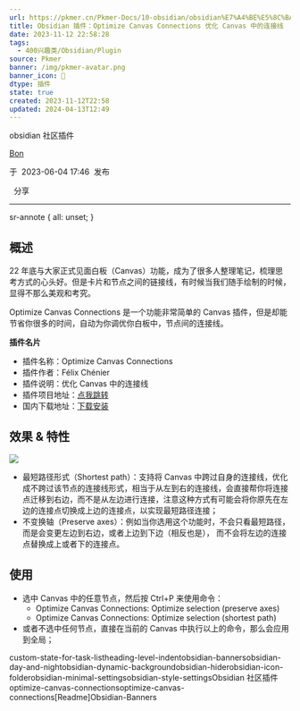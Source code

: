 ```yaml
---
url: https://pkmer.cn/Pkmer-Docs/10-obsidian/obsidian%E7%A4%BE%E5%8C%BA%E6%8F%92%E4%BB%B6/optimize-canvas-connections/
title: Obsidian 插件：Optimize Canvas Connections 优化 Canvas 中的连接线
date: 2023-11-12 22:58:28
tags:
  - 400兴趣类/Obsidian/Plugin
source: Pkmer
banner: /img/pkmer-avatar.png
banner_icon: 🔖
dtype: 插件
state: true
created: 2023-11-12T22:58
updated: 2024-04-13T12:49
---
```

<div class="menu-toggle"> <SidebarToggle client:idle ></SidebarToggle> </div>

obsidian 社区插件

[Bon](https://pkmer.cn/authors/bon)

于  2023-06-04 17:46  发布

  分享

* * *

sr-annote { all: unset; }

## 概述

22 年底与大家正式见面白板（Canvas）功能，成为了很多人整理笔记，梳理思考方式的心头好。但是卡片和节点之间的链接线，有时候当我们随手绘制的时候，显得不那么美观和考究。

Optimize Canvas Connections 是一个功能非常简单的 Canvas 插件，但是却能节省你很多的时间，自动为你调优你白板中，节点间的连接线。

**插件名片**

*   插件名称：Optimize Canvas Connections
*   插件作者：Félix Chénier
*   插件说明：优化 Canvas 中的连接线
*   插件项目地址：[点我跳转](https://github.com/felixchenier/obsidian-optimize-canvas-connections)
*   国内下载地址：[下载安装](https://pkmer.cn/products/plugin/pluginMarket/?optimize-canvas-connections)

## 效果 & 特性

![](https://cdn.pkmer.cn/images/20230514141810.png!pkmer)

*   最短路径形式（Shortest path）：支持将 Canvas 中跨过自身的连接线，优化成不跨过该节点的连接线形式，相当于从左到右的连接线，会直接帮你将连接点迁移到右边，而不是从左边进行连接，注意这种方式有可能会将你原先在左边的连接点切换成上边的连接点，以实现最短路径连接；
*   不变换轴（Preserve axes）：例如当你选用这个功能时，不会只看最短路径，而是会变更左边到右边，或者上边到下边（相反也是）， 而不会将左边的连接点替换成上或者下的连接点。

## 使用

*   选中 Canvas 中的任意节点，然后按 Ctrl+P 来使用命令：
    *   Optimize Canvas Connections: Optimize selection (preserve axes)
    *   Optimize Canvas Connections: Optimize selection (shortest path)
*   或者不选中任何节点，直接在当前的 Canvas 中执行以上的命令，那么会应用到全局；

custom-state-for-task-listheading-level-indentobsidian-bannersobsidian-day-and-nightobsidian-dynamic-backgroundobsidian-hiderobsidian-icon-folderobsidian-minimal-settingsobsidian-style-settingsObsidian 社区插件 optimize-canvas-connectionsoptimize-canvas-connections[Readme]Obsidian-Banners